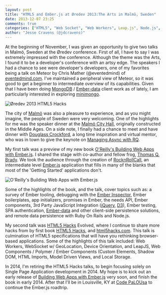 ```yaml
---
layout: post
title: "HTML5 and Ember.js at Øredev 2013:The Arts in Malmö, Sweden"
date: 2013-12-07 23:25
comments: true
categories: ["HTML5", "Web Socket", "Web Workers", Leap.js", Node.js", "Makers", "JavaScript", "Ember.js"] 
author: "Jesse Cravens (@jdcravens)"
---
```


At the beginning of November, I was given an opportunity to give two talks in Malmö, Sweden at the Øredev conference. First of all, I have to say I was extremely impressed with the conference. Although the theme was the Arts, I found it to be a developer's conference with an artsy edge. The speakers I had a chance to see were developer's developers, one of my favorites being a talk on Meteor by Chris Mather (@eventedmind) of [eventedmind.com](http://eventedmind.com). I've maintained a peripheral view of Meteor, so it was good to get a beginner to intermediate overview of its capabilities. Given that I have been doing [MongoDB](http://www.mongodb.com/) / [Ember-data](https://github.com/emberjs/data) client work as of lately, I am particularly interested in exploring [minimongo](https://github.com/slacy/minimongo). 

<img class="imgR400" alt="Øredev 2013 HTML5 Hacks" src="/images/oredev/html5hacks-oredev.jpg">

The city of [Malmö](http://en.wikipedia.org/wiki/Malm%C3%B6) was also a pleasure to experience, and as you might imagine, the people of Sweden were very welcoming. One of the highlights for me was the speaker dinner at the [Malmö City Hall](http://en.wikipedia.org/wiki/File:Jorchr-Malm%C3%B6_r%C3%A5dhus.jpg), originally constructed in the Middle Ages. On a side note, I finally had a chance to meet and have dinner with [Douglass Crockford](http://www.crockford.com/), a long time inspiration and virtual mentor, who was in town to give the keynote on [Managing Async with RQ](http://oredev.org/2013/wed-fri-conference/managing-asynchronicity-with-rq).  

My first talk was a preview of my new book [O'Reilly's Building Web Apps with Ember.js](https://github.com/emberjsbook). I shared the stage with co-author and fellow frog, [Thomas Q. Brady](http://bashmodernquantity.com/about/). We took the audience through the creation of [RocknRollCall](https://github.com/emberjsbook/rocknrollcall), an intermediate level [Ember.js](http://emberjs.com/) application that fills in many of the blanks that most of the 'Getting Started' applications don't. 

<img class="imgL400" alt="O'Reilly's Building Web Apps with Ember.js" src="/images/oredev/ember_cover_600.png">

Some of the highlights of the book, and the talk, cover topics such as: a survey of Ember tooling, debugging with the [Ember Inspector](https://chrome.google.com/webstore/detail/ember-inspector/bmdblncegkenkacieihfhpjfppoconhi?hl=en), Ember boilerplates, app initializers, promises in Ember, the needs API, Ember components, 3rd Party JavaScript Integration ([jQuery](http://jquery.com/), [D3](http://d3js.org/)), Ember testing, SPA authentication, [Ember-data](https://github.com/emberjs/data) and other client-side persistence solutions, and remote data persistence with Ruby On Rails and Node.js. 

My second talk was [HTML5 Hacks](http://html5hacks.com/) Evolved, where I continue to share more hacks from by first book [HTML5 Hacks](http://html5hacks.com), and [html5hacks.com](http://html5hacks.com/). This talk is culmination of HTML5 specifications that will have you rethinking browser-based applications. Some of the highlights of this talk included: Web Workers, WebSocket w/ GeoLocation, Device Orientation, and LeapJS, Web Components / Polymer / Ember Components (Custom Elements, Shadow DOM, HTML Imports, Model Driven Views, and Local Storage.

In 2014, I'm retiring the HTML5 Hacks talks, to begin focusing solely on Single Page Application development in 2014. My hope is to kick out an early release of [Building Web Apps with Ember.js](https://github.com/emberjsbook) very soon, and finish the book in early 2014. After that I'll be in Louisville, KY at [Code PaLOUsa](http://www.codepalousa.com/) to continue the Ember.js roadtrip. 